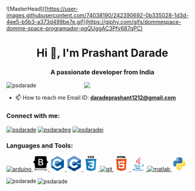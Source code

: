 ![MasterHead]([https://user-images.githubusercontent.com/74038190/242390692-0b335028-1d3d-4ee5-b5b3-a373d499be7e.gif](https://giphy.com/gifs/dommespace-domme-space-programador-qgQUggAC3Pfv687qPC)
<h1 align="center">Hi 👋, I'm Prashant Darade</h1>
<h3 align="center">A passionate developer from India</h3>
<img align="right" width= "300" src="https://cdn.dribbble.com/users/1162077/screenshots/3848914/programmer.gif"

<p align="left"> <img src="https://komarev.com/ghpvc/?username=psdarade&label=Profile%20views&color=0e75b6&style=flat" alt="psdarade" /> </p>

- 📫 How to reach me
Email ID: **daradeprashant1212@gmail.com**



<h3 align="left">Connect with me:</h3>
<p align="left">
<a href="https://linkedin.com/in/psdarade" target="blank"><img align="center" src="https://raw.githubusercontent.com/rahuldkjain/github-profile-readme-generator/master/src/images/icons/Social/linked-in-alt.svg" alt="psdarade" height="30" width="40" /></a>
<a href="https://github.com/in/psdarade" target="blank"><img align="center" src="https://github.githubassets.com/images/modules/logos_page/GitHub-Mark.png" alt="psdaradeg" height="30" width="40" /></a>
<a href="https://www.instagram.com/prashant.darade_" target="blank"><img align="center" src="https://upload.wikimedia.org/wikipedia/commons/thumb/9/95/Instagram_logo_2022.svg/640px-Instagram_logo_2022.svg.png" alt="psdaradei" height="30" width="40" /></a>
  
</p>


<h3 align="left">Languages and Tools:</h3>
<p align="left"> <a href="https://www.arduino.cc/" target="_blank" rel="noreferrer"> <img src="https://cdn.worldvectorlogo.com/logos/arduino-1.svg" alt="arduino" width="40" height="40"/> </a> <a href="https://getbootstrap.com" target="_blank" rel="noreferrer"> <img src="https://raw.githubusercontent.com/devicons/devicon/master/icons/bootstrap/bootstrap-plain-wordmark.svg" alt="bootstrap" width="40" height="40"/> </a> <a href="https://www.cprogramming.com/" target="_blank" rel="noreferrer"> <img src="https://raw.githubusercontent.com/devicons/devicon/master/icons/c/c-original.svg" alt="c" width="40" height="40"/> </a> <a href="https://www.w3schools.com/cpp/" target="_blank" rel="noreferrer"> <img src="https://raw.githubusercontent.com/devicons/devicon/master/icons/cplusplus/cplusplus-original.svg" alt="cplusplus" width="40" height="40"/> </a> <a href="https://www.w3schools.com/css/" target="_blank" rel="noreferrer"> <img src="https://raw.githubusercontent.com/devicons/devicon/master/icons/css3/css3-original-wordmark.svg" alt="css3" width="40" height="40"/> </a> <a href="https://git-scm.com/" target="_blank" rel="noreferrer"> <img src="https://www.vectorlogo.zone/logos/git-scm/git-scm-icon.svg" alt="git" width="40" height="40"/> </a> <a href="https://www.w3.org/html/" target="_blank" rel="noreferrer"> <img src="https://raw.githubusercontent.com/devicons/devicon/master/icons/html5/html5-original-wordmark.svg" alt="html5" width="40" height="40"/> </a> <a href="https://www.java.com" target="_blank" rel="noreferrer"> <img src="https://raw.githubusercontent.com/devicons/devicon/master/icons/java/java-original.svg" alt="java" width="40" height="40"/> </a> <a href="https://www.mathworks.com/" target="_blank" rel="noreferrer"> <img src="https://upload.wikimedia.org/wikipedia/commons/2/21/Matlab_Logo.png" alt="matlab" width="40" height="40"/> </a> <a href="https://www.python.org" target="_blank" rel="noreferrer"> <img src="https://raw.githubusercontent.com/devicons/devicon/master/icons/python/python-original.svg" alt="python" width="40" height="40"/> </a> </p>

<p><img align="left" src="https://github-readme-stats.vercel.app/api/top-langs?username=psdarade&show_icons=true&locale=en&layout=compact" alt="psdarade" /></p>

<p>&nbsp;<img align="center" src="https://github-readme-stats.vercel.app/api?username=psdarade&show_icons=true&locale=en" alt="psdarade" /></p>
